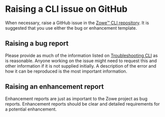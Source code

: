# Raising a CLI issue on GitHub

When necessary, raise a GitHub issue in the [Zowe&trade; CLI repository](https://github.com/zowe/zowe-cli/issues). It is suggested that you use either the bug or enhancement template.

## Raising a bug report

Please provide as much of the information listed on [Troubleshooting CLI](troubleshoot-cli.md) as is reasonable. Anyone working on the issue might need to request this and other information if it is not supplied initially. A description of the error and how it can be reproduced is the most important information.

## Raising an enhancement report

Enhancement reports are just as important to the Zowe project as bug reports. Enhancement reports should be clear and detailed requirements for a potential enhancement.